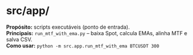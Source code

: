# src/app/
**Propósito:** scripts executáveis (ponto de entrada).  
**Principais:** `run_mtf_with_ema.py` – baixa Spot, calcula EMAs, alinha MTF e salva CSV.  
**Como usar:** `python -m src.app.run_mtf_with_ema BTCUSDT 300`
